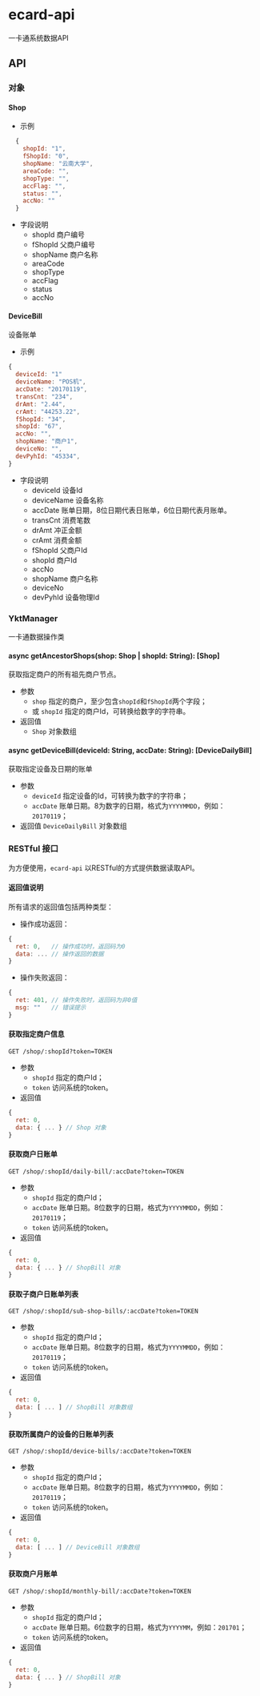 # ecard-api

一卡通系统数据API

## API

### 对象
#### Shop
- 示例
```javascript
  {
    shopId: "1",
    fShopId: "0",
    shopName: "云南大学",
    areaCode: "",
    shopType: "",
    accFlag: "",
    status: "",
    accNo: ""
  }
```
- 字段说明
  - shopId 商户编号
  - fShopId 父商户编号
  - shopName 商户名称
  - areaCode
  - shopType
  - accFlag
  - status
  - accNo

#### DeviceBill
设备账单

- 示例
```javascript
{
  deviceId: "1"
  deviceName: "POS机",
  accDate: "20170119",
  transCnt: "234",
  drAmt: "2.44",
  crAmt: "44253.22",
  fShopId: "34",
  shopId: "67",
  accNo: "",
  shopName: "商户1",
  deviceNo: "",
  devPyhId: "45334",
}
```
- 字段说明
  - deviceId 设备Id
  - deviceName 设备名称
  - accDate 账单日期，8位日期代表日账单，6位日期代表月账单。
  - transCnt 消费笔数
  - drAmt 冲正金额
  - crAmt 消费金额
  - fShopId 父商户Id
  - shopId 商户Id
  - accNo
  - shopName 商户名称
  - deviceNo
  - devPyhId 设备物理Id

### YktManager
一卡通数据操作类

#### async getAncestorShops(shop: Shop | shopId: String): [Shop]
获取指定商户的所有祖先商户节点。

- 参数
  - `shop` 指定的商户，至少包含`shopId`和`fShopId`两个字段；
  - 或 `shopId` 指定的商户Id，可转换给数字的字符串。
- 返回值
  - `Shop` 对象数组

#### async getDeviceBill(deviceId: String, accDate: String): [DeviceDailyBill]
获取指定设备及日期的账单

- 参数
  - `deviceId` 指定设备的Id，可转换为数字的字符串；
  - `accDate` 账单日期。8为数字的日期，格式为`YYYYMMDD`，例如：`20170119`；
- 返回值
  `DeviceDailyBill` 对象数组

### RESTful 接口
为方便使用，`ecard-api` 以RESTful的方式提供数据读取API。

#### 返回值说明
所有请求的返回值包括两种类型：
- 操作成功返回：
```javascript
{
  ret: 0,   // 操作成功时，返回码为0
  data: ... // 操作返回的数据
}
```
- 操作失败返回：
```javascript
{
  ret: 401, // 操作失败时，返回码为非0值
  msg: ""   // 错误提示
}
```

#### 获取指定商户信息
`GET /shop/:shopId?token=TOKEN`

- 参数
  - `shopId` 指定的商户Id；
  - `token` 访问系统的token。
- 返回值
```javascript
{
  ret: 0,
  data: { ... } // Shop 对象
}
```

#### 获取商户日账单
`GET /shop/:shopId/daily-bill/:accDate?token=TOKEN`

- 参数
  - `shopId` 指定的商户Id；
  - `accDate` 账单日期。8位数字的日期，格式为`YYYYMMDD`，例如：`20170119`；
  - `token` 访问系统的token。
- 返回值
```javascript
{
  ret: 0,
  data: { ... } // ShopBill 对象
}
```

#### 获取子商户日账单列表
`GET /shop/:shopId/sub-shop-bills/:accDate?token=TOKEN`

- 参数
  - `shopId` 指定的商户Id；
  - `accDate` 账单日期。8位数字的日期，格式为`YYYYMMDD`，例如：`20170119`；
  - `token` 访问系统的token。
- 返回值
```javascript
{
  ret: 0,
  data: [ ... ] // ShopBill 对象数组
}
```
#### 获取所属商户的设备的日账单列表
`GET /shop/:shopId/device-bills/:accDate?token=TOKEN`

- 参数
  - `shopId` 指定的商户Id；
  - `accDate` 账单日期。8位数字的日期，格式为`YYYYMMDD`，例如：`20170119`；
  - `token` 访问系统的token。
- 返回值
```javascript
{
  ret: 0,
  data: [ ... ] // DeviceBill 对象数组
}
```
#### 获取商户月账单
`GET /shop/:shopId/monthly-bill/:accDate?token=TOKEN`

- 参数
  - `shopId` 指定的商户Id；
  - `accDate` 账单日期。6位数字的日期，格式为`YYYYMM`，例如：`201701`；
  - `token` 访问系统的token。
- 返回值
```javascript
{
  ret: 0,
  data: { ... } // ShopBill 对象
}
```
